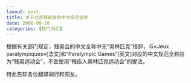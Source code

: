 ```yaml
---
layout: post
title: 关于北京残奥会的中文规范全称
date: 2008-08-28
categories: [热门词汇]  
---
```


根据有关部门规定，残奥会的中文全称中无“奥林匹克”措辞，与«Jeux paralympiques»[法文]和“Paralympic Games”[英文]对应的中文规范全称应为“残奥运动会”，不宜使用“残疾人奥林匹克运动会”的提法。

特此告知各位翻译同行和网友。
